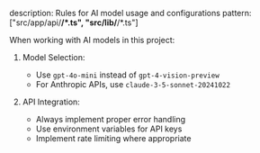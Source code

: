 description: Rules for AI model usage and configurations
pattern: ["src/app/api/**/*.ts", "src/lib/**/*.ts"]

When working with AI models in this project:

1. Model Selection:

   - Use `gpt-4o-mini` instead of `gpt-4-vision-preview`
   - For Anthropic APIs, use `claude-3-5-sonnet-20241022`

2. API Integration:
   - Always implement proper error handling
   - Use environment variables for API keys
   - Implement rate limiting where appropriate

